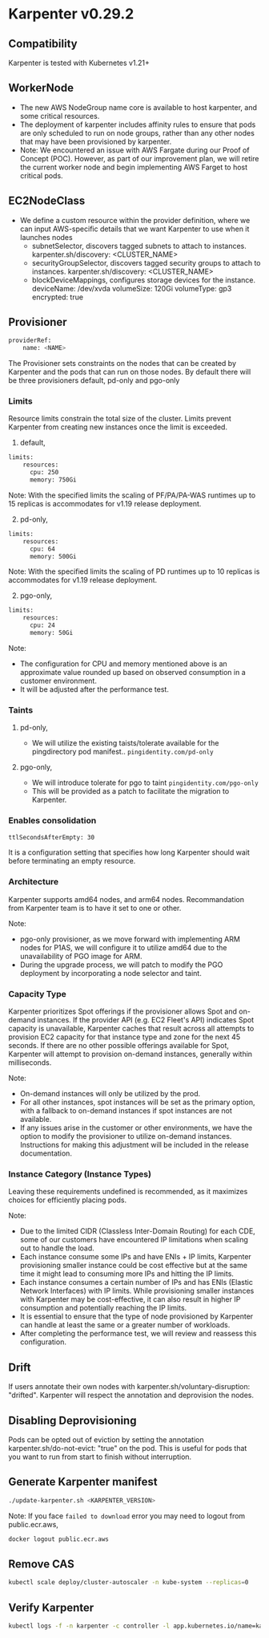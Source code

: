 # Karpenter v0.29.2

## Compatibility
Karpenter is tested with Kubernetes v1.21+


## WorkerNode
- The new AWS NodeGroup name core is available to host karpenter, and some critical resources.
- The deployment of karpenter includes affinity rules to ensure that pods are only scheduled to run on node groups, rather than any other nodes that may have been provisioned by karpenter.
- Note: We encountered an issue with AWS Fargate during our Proof of Concept (POC). However, as part of our improvement plan, we will retire the current worker node and begin implementing AWS Farget to host critical pods.


## EC2NodeClass
- We define a custom resource within the provider definition, where we can input AWS-specific details that we want Karpenter to use when it launches nodes
  * subnetSelector, discovers tagged subnets to attach to instances.
    karpenter.sh/discovery: <CLUSTER_NAME>
  * securityGroupSelector, discovers tagged security groups to attach to instances.
    karpenter.sh/discovery: <CLUSTER_NAME>
  * blockDeviceMappings, configures storage devices for the instance.
    deviceName: /dev/xvda  volumeSize: 120Gi  volumeType: gp3  encrypted: true


## Provisioner
```sh
providerRef:
    name: <NAME>
```
The Provisioner sets constraints on the nodes that can be created by Karpenter and the pods that can run on those nodes. By default there will be three provisioners default, pd-only and pgo-only


### Limits
Resource limits constrain the total size of the cluster. Limits prevent Karpenter from creating new instances once the limit is exceeded.

1. default,
```sh
limits:
    resources:
      cpu: 250
      memory: 750Gi
```

Note: With the specified limits the scaling of PF/PA/PA-WAS runtimes up to 15 replicas is accommodates for v1.19 release deployment. 

2. pd-only,
```sh
limits:
    resources:
      cpu: 64
      memory: 500Gi
```

Note: With the specified limits the scaling of PD runtimes up to 10 replicas is accommodates for v1.19 release deployment.

2. pgo-only,
```sh
limits:
    resources:
      cpu: 24
      memory: 50Gi
```

Note:
* The configuration for CPU and memory mentioned above is an approximate value rounded up based on observed consumption in a customer environment.
* It will be adjusted after the performance test.


### Taints

1. pd-only,
   - We will utilize the existing taists/tolerate available for the pingdirectory pod manifest.. `pingidentity.com/pd-only`

2. pgo-only,
   - We will introduce tolerate for pgo to taint `pingidentity.com/pgo-only`
   - This will be provided as a patch to facilitate the migration to Karpenter.


### Enables consolidation
```sh
ttlSecondsAfterEmpty: 30
```
It is a configuration setting that specifies how long Karpenter should wait before terminating an empty resource.


### Architecture
Karpenter supports amd64 nodes, and arm64 nodes. Recommandation from Karpenter team is to have it set to one or other.

Note:
- pgo-only provisioner, as we move forward with implementing ARM nodes for P1AS, we will configure it to utilize amd64 due to the unavailability of PGO image for ARM.
- During the upgrade process, we will patch to modify the PGO deployment by incorporating a node selector and taint.


### Capacity Type
Karpenter prioritizes Spot offerings if the provisioner allows Spot and on-demand instances. If the provider API (e.g. EC2 Fleet's API) indicates Spot capacity is unavailable, Karpenter caches that result across all attempts to provision EC2 capacity for that instance type and zone for the next 45 seconds. If there are no other possible offerings available for Spot, Karpenter will attempt to provision on-demand instances, generally within milliseconds.

Note:
-  On-demand instances will only be utilized by the prod.
-  For all other instances, spot instances will be set as the primary option, with a fallback to on-demand instances if spot instances are not available.
-  If any issues arise in the customer or other environments, we have the option to modify the provisioner to utilize on-demand instances. Instructions for making this adjustment will be included in the release documentation.


### Instance Category (Instance Types)
Leaving these requirements undefined is recommended, as it maximizes choices for efficiently placing pods.


Note:
- Due to the limited CIDR (Classless Inter-Domain Routing) for each CDE, some of our customers have encountered IP limitations when scaling out to handle the load.
- Each instance consume some IPs and have ENIs + IP limits, Karpenter provisioning smaller instance could be cost effective but at the same time it might lead to consuming more IPs and hitting the IP limits.
- Each instance consumes a certain number of IPs and has ENIs (Elastic Network Interfaces) with IP limits. While provisioning smaller instances with Karpenter may be cost-effective, it can also result in higher IP consumption and potentially reaching the IP limits.
- It is essential to ensure that the type of node provisioned by Karpenter can handle at least the same or a greater number of workloads.
- After completing the performance test, we will review and reassess this configuration.


## Drift
If users annotate their own nodes with karpenter.sh/voluntary-disruption: "drifted". Karpenter will respect the annotation and deprovision the nodes.


## Disabling Deprovisioning
Pods can be opted out of eviction by setting the annotation karpenter.sh/do-not-evict: "true" on the pod. This is useful for pods that you want to run from start to finish without interruption.


## Generate Karpenter manifest

```sh
./update-karpenter.sh <KARPENTER_VERSION>
```

Note: If you face `failed to download` error you may need to logout from public.ecr.aws,

```sh
docker logout public.ecr.aws
```


## Remove CAS

```sh
kubectl scale deploy/cluster-autoscaler -n kube-system --replicas=0
```


## Verify Karpenter

```sh
kubectl logs -f -n karpenter -c controller -l app.kubernetes.io/name=karpenter
```
